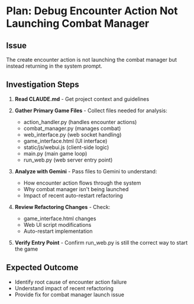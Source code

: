# Plan: Debug Encounter Action Not Launching Combat Manager

## Issue
The create encounter action is not launching the combat manager but instead returning in the system prompt.

## Investigation Steps

1. **Read CLAUDE.md** - Get project context and guidelines
2. **Gather Primary Game Files** - Collect files needed for analysis:
   - action_handler.py (handles encounter actions)
   - combat_manager.py (manages combat)
   - web_interface.py (web socket handling)
   - game_interface.html (UI interface)
   - static/js/webui.js (client-side logic)
   - main.py (main game loop)
   - run_web.py (web server entry point)

3. **Analyze with Gemini** - Pass files to Gemini to understand:
   - How encounter action flows through the system
   - Why combat manager isn't being launched
   - Impact of recent auto-restart refactoring

4. **Review Refactoring Changes** - Check:
   - game_interface.html changes
   - Web UI script modifications
   - Auto-restart implementation

5. **Verify Entry Point** - Confirm run_web.py is still the correct way to start the game

## Expected Outcome
- Identify root cause of encounter action failure
- Understand impact of recent refactoring
- Provide fix for combat manager launch issue